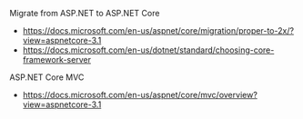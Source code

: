 Migrate from ASP.NET to ASP.NET Core
- https://docs.microsoft.com/en-us/aspnet/core/migration/proper-to-2x/?view=aspnetcore-3.1
- https://docs.microsoft.com/en-us/dotnet/standard/choosing-core-framework-server

ASP.NET Core MVC
- https://docs.microsoft.com/en-us/aspnet/core/mvc/overview?view=aspnetcore-3.1